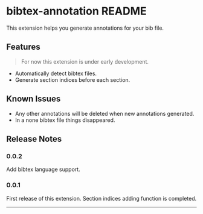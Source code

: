 # bibtex-annotation README

This extension helps you generate annotations for your bib file. 

## Features

> For now this extension is under early development. 

- Automatically detect bibtex files.
- Generate section indices before each section.

## Known Issues

- Any other annotations will be deleted when new annotations generated.
- In a none bibtex file things disappeared.

## Release Notes

### 0.0.2

Add bibtex language support.

### 0.0.1

First release of this extension.
Section indices adding function is completed.

-----------------------------------------------------------------------------------------------------------
